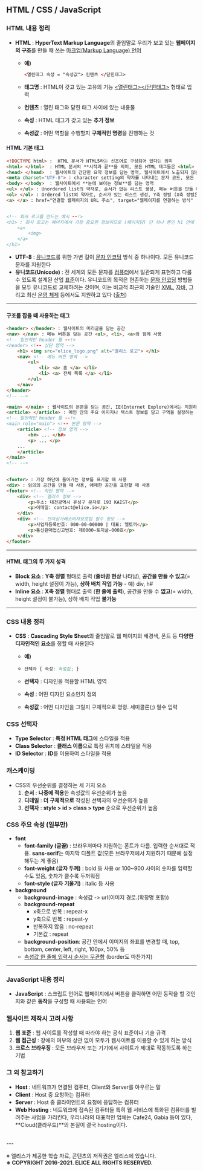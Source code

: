 ## HTML / CSS / JavaScript

### HTML 내용 정리

- **HTML** :  **HyperText Markup Language**의 줄임말로 우리가 보고 있는 **웹페이지의 구조**를 만들 때 쓰는 <u>마크업(Markup Language) 언어</u>

  - **예)**

    ```html
    <열린태그 속성 = "속성값"> 컨텐츠 </닫힌태그>
    ```

  - **태그명** : HTML이 갖고 있는 고유의 기능 <u><열린태그></닫힌태그></u> 형태로 입력

  - **컨텐츠** : 열린 태그와 닫힌 태그 사이에 있는 내용물

  - **속성** : HTML 태그가 갖고 있는 **추가 정보**

  - **속성값** : 어떤 역할을 수행할지 **구체적인 명령**을 진행하는 것

#### **HTML 기본 태그**

```html
<!DOCTYPE html> :  HTML 문서가 HTML5라는 신조어로 구성되어 있다는 의미
<html> </html>  : HTML 문서의 **시작과 끝**을 의미, 모든 HTML 태그들은 <html> 태그 안쪽에 입력 
<head> </head>  : 웹사이트의 간단한 요약 정보를 담는 영역, 웹사이트에서 노출되지 않는 정보
<meta charset="UTF-8"> : character setting의 약자를 나타내는 문자 코드, 모든 문자를 웹 브라우저에서 깨짐 없이 표시하겠다는 의미
<body> </body>  : 웹사이트에서 **눈에 보이는 정보**를 담는 영역
<ul> </ul> : Unordered list의 약자로, 순서가 없는 리스트 생성, 메뉴 버튼을 만들 때 사용되는 태그 (각각의 우선순위가 동급), Y축 정렬 (X축 정렬은 css로)` 
<ol> </ol> : Ordered list의 약자로, 순서가 있는 리스트 생성, Y축 정렬 (X축 정렬은 css로)
<a> </a> : href="연결할 웹페이지의 URL 주소", target="웹페이지를 연결하는 방식"


<!-- 회사 로고를 만드는 예시 --!>
<h1> : 회사 로고는 페이지에서 가장 중요한 정보이므로 (페이지당) 단 하나 뿐인 h1 안에 넣어준다. 
	<a>
		<img>
	</a>
</h1>
```

- **UTF-8** : [유니코드](https://ko.wikipedia.org/wiki/유니코드)를 위한 가변 길이 [문자 인코딩](https://ko.wikipedia.org/wiki/문자_인코딩) 방식 중 하나이다. 모든 유니코드 문자를 지원한다 
- **유니코드(Unicode)** :  전 세계의 모든 문자를 [컴퓨터](https://ko.wikipedia.org/wiki/컴퓨터)에서 일관되게 표현하고 다룰 수 있도록 설계된 산업 [표준](https://ko.wikipedia.org/wiki/표준)이다. 유니코드의 목적은 현존하는 [문자 인코딩](https://ko.wikipedia.org/wiki/문자_인코딩) 방법들을 모두 유니코드로 교체하려는 것이며, 이는 비교적 최근의 기술인 [XML](https://ko.wikipedia.org/wiki/XML), [자바](https://ko.wikipedia.org/wiki/자바_(프로그래밍_언어)), 그리고 최신 [운영 체제](https://ko.wikipedia.org/wiki/운영_체제) 등에서도 지원하고 있다 ([출처](https://ko.wikipedia.org/wiki/%EC%9C%A0%EB%8B%88%EC%BD%94%EB%93%9C))

---

#### **구조를 잡을 때 사용하는 태그**

```html
<header> </header> : 웹사이트의 머리글을 담는 공간
<nav> </nav> : 메뉴 버튼을 담는 공간 <ul>, <li>, <a>와 함께 사용
<!-- 일반적인 header 틀 --!>
<header> <!-- 상단 영역 -->
	<h1> <img src="elice_logo.png" alt="엘리스 로고"> </h1>
	<nav> <!-- 메뉴 버튼 영역 -->
		<ul>
			<li> <a> 홈 </a> </li>
			<li> <a> 전체 목록 </a> </li>
		</ul>
	</nav>
</header>
<!-- -->

<main> </main> : 웹사이트의 본문을 담는 공간, IE(Internet Explore)에서는 지원하지 않으므로 role="main" 속성 필수 입력
<article> </article> : 메인 안의 주요 이미지나 텍스트 정보를 담고 구역을 설정하는 공간, 태그 내에 구역을 대표하는 타이틀 <h#> 태그가 존재해야 한다 (구글 웹사이트에 노출시킬 때 필요힘)
<!-- 일반적인 header 틀 --!>
<main role="main"> <!-- 본문 영역 -->
	<article> <!-- 정보 영역 -->
        <h#> ... </h#>
        <p> ... </p>
    ...
    </article>
</main>
<!-- -->

    
<footer> : 가장 하단에 들어가는 정보를 표기할 때 사용
<div> : 임의의 공간을 만들 때 사용, 애매한 공간을 표현할 때 사용
<footer> <!-- 하단 영역 -->
	<div> <!-- 엘리스 정보 -->
        <p>주소: 대전광역시 유성구 문자로 193 KAIST</p>
        <p>이메일: contact@elice.io</p>
    </div>
    <div> <!-- 전자상거래소비자보호법 필수 정보 -->
        <p>사업자등록번호: 000-00-00000 | 대표: 엘토끼</p>
        <p>통신판매업신고번호: 제0000-토끼굴-000호</p>
    </div>
</footer>

```

---

#### **HTML 태그의 두 가지 성격**

 - **Block 요소** : **Y축 정렬** 형태로 출력 (**줄바꿈 현상** 나타남), **공간을 만들 수 있고**(= width, height 설정이 가능), **상하 배치 작업 가능** - 예) div, h#
 - **Inline 요소** : **X축 정렬** 형태로 출력 (**한 줄에 출력**), 공간을 만들 수 **없고**(= width, height 설정이 불가능), 상하 배치 작업 **불가능**

---

### CSS 내용 정리

- **CSS** : **Cascading Style Sheet**의 줄임말로 웹 페이지의 배경색, 폰트 등 **다양한 디자인적인 요소**를 정할 때 사용된다

  - **예)**

  - ```css
    선택자 { 속성: 속성값; }
    ```

  - **선택자** : 디자인을 적용할 HTML 영역

  - **속성** : 어떤 디자인 요소인지 정의

  - **속성값** : 어떤 디자인을 그릴지 구체적으로 명령. 세미콜론(;) 필수 입력

### CSS 선택자

- **Type Selector** : **특정 HTML 태그**에 스타일을 적용
- **Class Selector** : **클래스 이름**으로 특정 위치에 스타일을 적용
- **ID Selector** : **ID**를 이용하여 스타일을 적용

### 캐스케이딩

- CSS의 우선순위를 결정하는 세 가지 요소
  1. **순서** : **나중에 적용**한 속성값의 우선순위가 높음
  2. **디테일** : **더** **구체적으로** 작성된 선택자의 우선순위가 높음
  3. **선택자** : **style > id > class > type** 순으로 우선순위가 높음

###  CSS 주요 속성 (일부만)

- **font**
  - **font-family (글꼴)** :  브라우저마다 지원하는 폰트가 다름. 입력한 순서대로 적용. **sans-serif**는 마지막 디폴트 값(모든 브라우저에서 지원하기 때문에 설정해두는 게 좋음)
  - **font-weight (글자 두께)** : bold 등 사용 or 100~900 사이의 숫자를 입력할 수도 있음, 숫자가 클수록 두꺼워짐
  - **font-style (글자 기울기)** : italic 등 사용
- **background**
  - **background-image** : 속성값 -> url(이미지 경로.(확장명 포함))
  - **background-repeat**
    - x축으로 반복 :  repeat-x
    - y축으로 반복 : repeat-y
    - 반복하지 않음 : no-repeat
    - 기본값 : repeat
  - **background-position**: 공간 안에서 이미지의 좌표를 변경할 때, top, bottom, center, left, right, 100px, 50% 등
  - <u>속성값 한 줄에 입력시 순서는 무관함</u> (border도 마찬가지)

---

### JavaScript 내용 정리

- **JavaScript** : 스크립트 언어로 웹페이지에서 버튼을 클릭하면 어떤 동작을 할 것인지와 같은 **동작**을 구성할 때 사용되는 언어

### 웹사이트 제작시 고려 사항

1. **웹 표준** : 웹 사이트를 작성할 때 따라야 하는 공식 표준이나 기술 규격
2. **웹 접근성** : 장애의 여부와 상관 없이 모두가 웹사이트를 이용할 수 있게 하는 방식
3. **크로스 브라우징** : 모든 브라우저 또는 기기에서 사이트가 제대로 작동하도록 하는 기법

### 그 외 참고하기

- **Host** : 네트워크가 연결된 컴퓨터, Client와 Server를 아우르는 말
- **Client** : Host 중 요청하는 컴퓨터
- **Server** : Host 중 클라이언트의 요청에 응답하는 컴퓨터
- **Web Hosting** : 네트워크에 접속된 컴퓨터들 특히 웹 서비스에 특화된 컴퓨터를 빌려주는 사업을 가리킨다, 우리나라의 대표적인 업체는 Cafe24, Gabia 등이 있다, **Cloud(클라우드)**의 본질이 결국 hosting이다. 

<br>
---

  ※ 엘리스가 제공한 학습 자료, 콘텐츠의 저작권은 엘리스에 있습니다. <br>
  **※ COPYRIGHT 2016-2021. ELICE ALL RIGHTS RESERVED.**